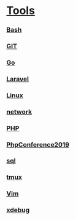 # [Tools](tools.md)


### [Bash](bash.md)
### [GIT](git.md)
### [Go](GO.md)
### [Laravel](laravel.md)
### [Linux](Others.md)
### [network](curl.md)
### [PHP](php.md)
### [PhpConference2019](PhpConference2019.md)
### [sql](sql.md)
### [tmux](tmux.md)
### [Vim](vim.md)
### [xdebug](xdebug.md)









